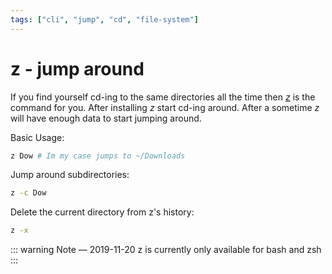 ```yaml
---
tags: ["cli", "jump", "cd", "file-system"]
---
```


# z - jump around

<TagLinks />


If you find yourself cd-ing to the same directories all the time then [*z*](https://github.com/rupa/z) is the command for you. After installing *z* start cd-ing around. After a sometime *z* will have enough data to start jumping around.

Basic Usage:
```sh
z Dow # Im my case jumps to ~/Downloads
``` 

Jump around subdirectories:
```sh
z -c Dow 
``` 

Delete the current directory from z's history:
```sh
z -x
```

::: warning Note &mdash; 2019-11-20
z is currently only available for bash and zsh
:::